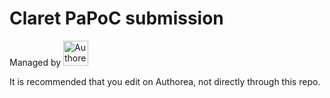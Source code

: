 # Claret PaPoC submission
<div>
<span>Managed by </span>
<span><img src=https://www.authorea.com/assets/Authorea-navbar.png height=40px alt=Authorea /></span>
</div>

It is recommended that you edit on Authorea, not directly through this repo.
